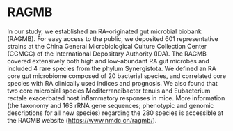 # RAGMB
In our study, we established an RA-originated gut microbial biobank (RAGMB). For easy access to the public, we deposited 601 representative strains at the China General Microbiological Culture Collection Center (CGMCC) of the International Depositary Authority (IDA). The RAGMB covered extensively both high and low-abundant RA gut microbes and included 4 rare species from the phylum Synergistota. We defined an RA core gut microbiome composed of 20 bacterial species, and correlated core species with RA clinically used indices and prognosis. We also found that two core microbial species Mediterraneibacter tenuis and Eubacterium rectale exacerbated host inflammatory responses in mice.
More information (the taxonomy and 16S rRNA gene sequences; phenotypic and genomic descriptions for all new species) regarding the 280 species is accessible at the RAGMB website (https://www.nmdc.cn/ragmb/).
